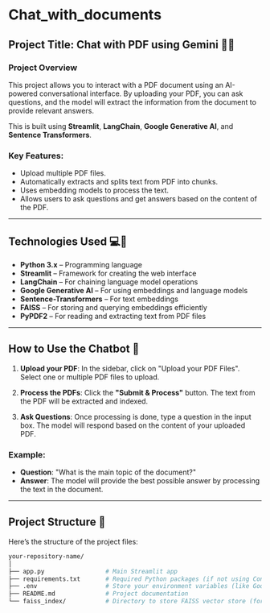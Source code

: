 # Chat_with_documents

## Project Title: Chat with PDF using Gemini 💬📄

### Project Overview
This project allows you to interact with a PDF document using an AI-powered conversational interface. By uploading your PDF, you can ask questions, and the model will extract the information from the document to provide relevant answers.

This is built using **Streamlit**, **LangChain**, **Google Generative AI**, and **Sentence Transformers**.

### Key Features:
- Upload multiple PDF files.
- Automatically extracts and splits text from PDF into chunks.
- Uses embedding models to process the text.
- Allows users to ask questions and get answers based on the content of the PDF.

---

## Technologies Used 💻🔧
- **Python 3.x** – Programming language
- **Streamlit** – Framework for creating the web interface
- **LangChain** – For chaining language model operations
- **Google Generative AI** – For using embeddings and language models
- **Sentence-Transformers** – For text embeddings
- **FAISS** – For storing and querying embeddings efficiently
- **PyPDF2** – For reading and extracting text from PDF files

---

## How to Use the Chatbot 💬

1. **Upload your PDF**: In the sidebar, click on "Upload your PDF Files". Select one or multiple PDF files to upload.

2. **Process the PDFs**: Click the **"Submit & Process"** button. The text from the PDF will be extracted and indexed.

3. **Ask Questions**: Once processing is done, type a question in the input box. The model will respond based on the content of your uploaded PDF.

### Example:
- **Question**: "What is the main topic of the document?"
- **Answer**: The model will provide the best possible answer by processing the text in the document.

---

## Project Structure 📁

Here’s the structure of the project files:

```bash
your-repository-name/
│
├── app.py                 # Main Streamlit app
├── requirements.txt       # Required Python packages (if not using Conda)
├── .env                   # Store your environment variables (like Google API key)
├── README.md              # Project documentation
└── faiss_index/           # Directory to store FAISS vector store (for embeddings)
